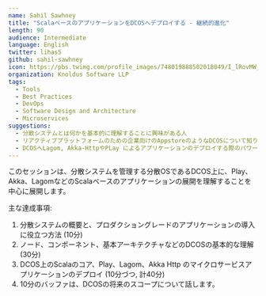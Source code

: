 ```yaml
---
name: Sahil Sawhney
title: "ScalaベースのアプリケーションをDCOSへデプロイする - 継続的進化"
length: 90
audience: Intermediate
language: English
twitter: lihas5
github: sahil-sawhney
icon: https://pbs.twimg.com/profile_images/748019888502018049/I_lRovMW_400x400.jpg
organization: Knoldus Software LLP
tags:
  - Tools
  - Best Practices
  - DevOps
  - Software Design and Architecture
  - Microservices
suggestions:
  - 分散システムとは何かを基本的に理解することに興味がある人
  - リアクティブプラットフォームのための企業向けのAppstoreのようなDCOSについて知りたい人
  - DCOSへLagom, Akka-HttpやPLay によるアプリケーションのデプロイする際のパワーと柔軟性を感じたい人
---
```

このセッションは、分散システムを管理する分散OSであるDCOS上に、Play、Akka、LagomなどのScalaベースのアプリケーションの展開を理解することを中心に展開します。 

主な達成事項:

1. 分散システムの概要と、プロダクショングレードのアプリケーションの導入に役立つ方法 (10分)
2. ノード、コンポーネント、基本アーキテクチャなどのDCOSの基本的な理解 (30分)
3. DCOS上のScalaのコア、Play、Lagom、Akka Http のマイクロサービスアプリケーションのデプロイ (10分づつ, 計40分)
4. 10分のバッファは、DCOSの将来のスコープについて話します。
